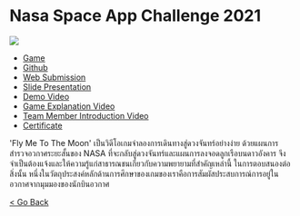 # Nasa Space App Challenge 2021

![](https://github.com/aimbcc170/TCAS-Portfolio-VIVID.P/blob/main/%5B2021%5D%20Nasa%20space%20app%20challenge%202021/267140396_979984429267932_5970219499580389035_n.jpg)

- [Game](https://aimbcc170.itch.io/fly-me-to-the-moon)
- [Github](https://github.com/aimbcc170/Fly-Me-To-The-Moon-N.S.A.C-2021)
- [Web Submission](https://2021.spaceappschallenge.org/challenges/statements/planetary-lander-video-game/teams/eb-space/project)
- [Slide Presentation](https://docs.google.com/presentation/d/118XW3yObcUERokhKPUIqrYx5JUJeVSEeTpsxrHNFYkM/present?slide=id.g4dc676206e_0_1218)
- [Demo Video](https://youtu.be/TRXx-ms6pMQ)
- [Game Explanation Video](https://www.youtube.com/watch?v=X1jyowRu4DI)
- [Team Member Introduction Video](https://www.youtube.com/watch?v=W3d933Gc3E0)
- [Certificate](https://github.com/aimbcc170/TCAS-Portfolio-VIVID.P/blob/main/%5B2021%5D%20Nasa%20space%20app%20challenge%202021/img003.jpg)

'Fly Me To The Moon' เป็นวิดีโอเกมจำลองการเดินทางสู่ดวงจันทร์อย่างง่าย ด้วยแผนการสำรวจอวกาศระยะสั้นของ NASA ที่จะกลับสู่ดวงจันทร์และแผนการลงจอดลูกเรือบนดาวอังคาร จึงจำเป็นต้องแจ้งและให้ความรู้แก่สาธารณชนเกี่ยวกับความพยายามที่สำคัญเหล่านี้ ในการตอบสนองต่อสิ่งนั้น หนึ่งในวัตถุประสงค์หลักด้านการศึกษาของเกมของเราคือการสัมผัสประสบการณ์การอยู่ในอวกาศจากมุมมองของนักบินอวกาศ

[< Go Back](https://github.com/aimbcc170/TCAS-Portfolio-VIVID.P#portfolio-tcas)
